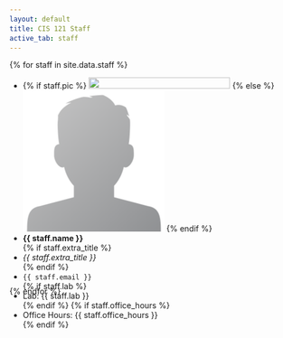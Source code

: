 ```yaml
---
layout: default
title: CIS 121 Staff
active_tab: staff
---
```


<div class="container-fluid">
  <div class="row">
  {% for staff in site.data.staff %}
      <div class="col-lg-4 col-md-6 col-xs-12" style="margin-bottom: 20px; height: 350px;">
        <ul class="list-unstyled">
          <li>
            {% if staff.pic %}
              <img src="assets/img/staff/{{staff.pic}}" class="img-circle" style="height: 100%; width: 100%; max-height: 250px; max-width: 250px">
            {% else %}
              <img src="assets/img/staff/profile-pic.png" class="img-circle" style="height: 100%; width: 100%; max-height: 250px; max-width: 250px">
            {% endif %}
          </li>
          <li><b>{{ staff.name }}</b></li>
          {% if staff.extra_title %}<li><em>{{ staff.extra_title }}</em></li>{% endif %}
          <li><code>{{ staff.email }}</code></li>
       	  {% if staff.lab %}<li>Lab: {{ staff.lab }}</li>{% endif %}
       	  {% if staff.office_hours %}<li><span markdown="1">Office Hours: {{ staff.office_hours }}</span></li>{% endif %}
        </ul>
      </div>
    {% endfor %}
  </div>
</div>
